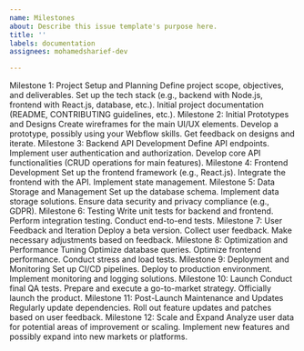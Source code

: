 ```yaml
---
name: Milestones
about: Describe this issue template's purpose here.
title: ''
labels: documentation
assignees: mohamedsharief-dev

---
```


Milestone 1: Project Setup and Planning
Define project scope, objectives, and deliverables.
Set up the tech stack (e.g., backend with Node.js, frontend with React.js, database, etc.).
Initial project documentation (README, CONTRIBUTING guidelines, etc.).
Milestone 2: Initial Prototypes and Designs
Create wireframes for the main UI/UX elements.
Develop a prototype, possibly using your Webflow skills.
Get feedback on designs and iterate.
Milestone 3: Backend API Development
Define API endpoints.
Implement user authentication and authorization.
Develop core API functionalities (CRUD operations for main features).
Milestone 4: Frontend Development
Set up the frontend framework (e.g., React.js).
Integrate the frontend with the API.
Implement state management.
Milestone 5: Data Storage and Management
Set up the database schema.
Implement data storage solutions.
Ensure data security and privacy compliance (e.g., GDPR).
Milestone 6: Testing
Write unit tests for backend and frontend.
Perform integration testing.
Conduct end-to-end tests.
Milestone 7: User Feedback and Iteration
Deploy a beta version.
Collect user feedback.
Make necessary adjustments based on feedback.
Milestone 8: Optimization and Performance Tuning
Optimize database queries.
Optimize frontend performance.
Conduct stress and load tests.
Milestone 9: Deployment and Monitoring
Set up CI/CD pipelines.
Deploy to production environment.
Implement monitoring and logging solutions.
Milestone 10: Launch
Conduct final QA tests.
Prepare and execute a go-to-market strategy.
Officially launch the product.
Milestone 11: Post-Launch Maintenance and Updates
Regularly update dependencies.
Roll out feature updates and patches based on user feedback.
Milestone 12: Scale and Expand
Analyze user data for potential areas of improvement or scaling.
Implement new features and possibly expand into new markets or platforms.
